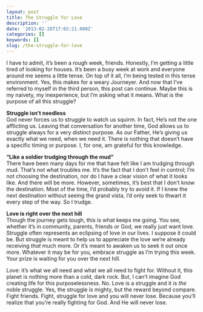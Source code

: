 ```yaml
---
layout: post
title: The Struggle for Love
description: ''
date: '2013-02-28T17:02:21.000Z'
categories: []
keywords: []
slug: /the-struggle-for-love
---
```


I have to admit, it’s been a rough week, friends. Honestly, I’m getting a little tired of looking for houses. It’s been a busy week at work and everyone around me seems a little tense. On top of it all, I’m being tested in this tense environment. Yes, this makes for a weary Journeyer. And now that I’ve referred to myself in the third person, this post can continue. Maybe this is my naivety, my inexperience, but I’m asking what it means. What is the purpose of all this struggle?

**Struggle isn’t needless**  
God never forces us to struggle to watch us squirm. In fact, He’s not the one afflicting us. Leaving that conversation for another time, God allows us to struggle always for a very distinct purpose. As our Father, He’s giving us exactly what we need, when we need it. There is nothing that doesn’t have a specific timing or purpose. I, for one, am grateful for this knowledge.

**“Like a soldier trudging through the mud”**  
There have been many days for me that have felt like I am trudging through mud. That’s not what troubles me. It’s the fact that I don’t feel in control; I’m not choosing the destination, nor do I have a clear vision of what it looks like. And there will be more. However, sometimes, it’s best that I don’t know the destination. Most of the time, I’d probably try to avoid it. If I knew the next destination without seeing the grand vista, I’d only seek to thwart it every step of the way. So I trudge.

**Love is right over the next hill**  
Though the journey gets tough, this is what keeps me going. You see, whether it’s in community, parents, friends or God, we really just want love. Struggle often represents an eclipsing of love in our lives. I suppose it could be. But struggle is meant to help us to appreciate the love we’re already receiving _that_ much more. Or it’s meant to awaken us to seek it out once more. Whatever it may be for you, embrace struggle as I’m trying this week. Your prize is waiting for you over the next hill.

Love: it’s what we all need and what we all need to fight for. Without it, this planet is nothing more than a cold, dark rock. But, I can’t imagine God creating life for this purposelessness. No. Love is a struggle and it is _the_ noble struggle. Yes, the struggle is mighty, but the reward beyond compare. Fight friends. Fight, struggle for love and you will never lose. Because you’ll realize that you’re really fighting for God. And He will never lose.